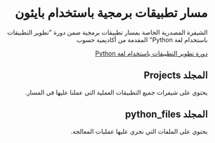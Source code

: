 <div dir="rtl">
<h1> مسار تطبيقات برمجية باستخدام بايثون </h1>
<p>الشيفرة المصدرية الخاصة بمسار تطبيقات برمجية ضمن دورة "تطوير التطبيقات باستخدام لغة Python" المقدمة من أكاديمية حسوب</p>

<div>
<a href="https://academy.hsoub.com/learn/python-application-development/">دورة تطوير التطبيقات باستخدام لغة Python</a>
</div>
<h2> المجلد Projects </h2>
<p>يحتوي على شيفرات جميع التطبيقات العملية التي عملنا عليها في المسار.</p>
<h2> المجلد python_files </h2>
<p>يحتوي على الملفات التي نجري عليها عمليات المعالجة.</p>
</div>

